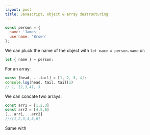 ```yaml
---
layout: post
title: Javascript, object & array destructuring
---
```


```javascript
const person = {
  name: 'James',
  username: 'Brown'
};
```

We can pluck the name of the object with `let name = person.name`  or:

```javascript
let { name } = person;
```

For an array:
```javascript
const [head, ...tail] = [1, 2, 3, 4];
console.log(head, tail, tail[1)
// 1, [2,3,4], 3
```
We can concate two arrays:
```javascript
const arr1 = [1,2,3]
const arr2 = [4,5,6]
[...arr1,...arr2]
///[1,2,3,4,5,6]
```
Same with
